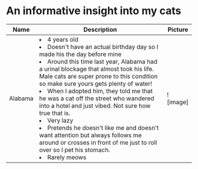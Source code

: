 # An informative insight into my cats

| **Name**  | **Description** | **Picture** |
|--------------|---------|-------------------|
|Alabama| <li> 4 years old <li> Doesn't have an actual birthday day so I made his the day before mine <li> Around this time last year, Alabama had a urinal blockage that almost took his life. Male cats are super prone to this condition so make sure yours gets plenty of water! <li> When I adopted him, they told me that he was a cat off the street who wandered into a hotel and just vibed. Not sure how true that is. <li> Very lazy <li> Pretends he doesn't like me and doesn't want attention but always follows me around or crosses in front of me just to roll over so I pet his stomach. <li> Rarely meows </li> | ![image]
          
